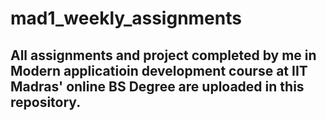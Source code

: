 # mad1_weekly_assignments
## All assignments and project completed by me in Modern applicatioin development course at IIT Madras' online BS Degree are uploaded in this repository.